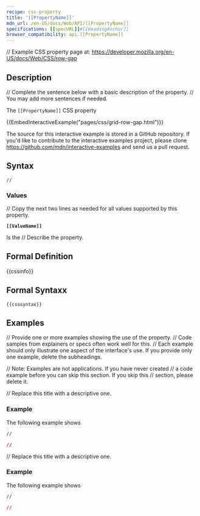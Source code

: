 ```yaml
---
recipe: css-property
title: '[[PropertyName]]'
mdn_url: /en-US/docs/Web/API/[[PropertyName]]
specifications: [[specURL]]#[[HeadingAnchor]]
browser_compatibility: api.[[PropertyName]]
---
```


// Example CSS property page at: https://developer.mozilla.org/en-US/docs/Web/CSS/row-gap

## Description

// Complete the sentence below with a basic description of the property.
// You may add more sentences if needed.

The `[[PropertyName]]` CSS property

<div>{{EmbedInteractiveExample("pages/css/grid-row-gap.html")}}</div>

<p class="hidden">The source for this interactive example is stored in a GitHub repository. If you'd like to contribute to the interactive examples project, please clone <a href="https://github.com/mdn/interactive-examples">https://github.com/mdn/interactive-examples</a> and send us a pull request.</p>

## Syntax

```
//
```

### Values

// Copy the next two lines as needed for all values supported by this property.

**`[[ValueName]]`**

Is the // Describe the property.

## Formal Definition

{{cssinfo}}

## Formal Syntaxx

```
{{csssyntax}}
```

## Examples

// Provide one or more examples showing the use of the property.
// Code samples from explainers or specs often work well for this.
// Each example should only illustrate one aspect of the interface's use. If you provide only one example, delete the subheadings.

// Note: Examples are not applications. If you have never created
// a code example before you can skip this section. If you skip this
// section, please delete it.

// Replace this title with a descriptive one.

### Example

The following example shows

```html
//
```

```css
//
```

// Replace this title with a descriptive one.

### Example

The following example shows

```html
//
```

```css
//
```

